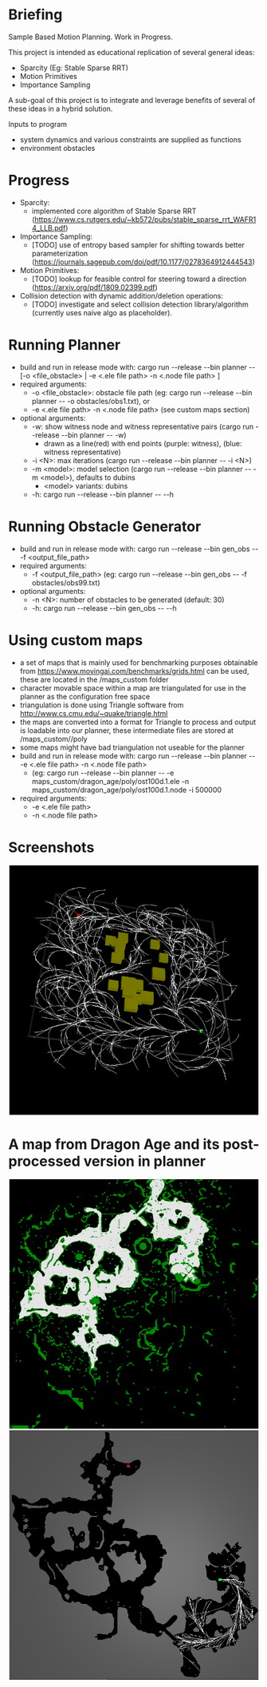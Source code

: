 # Briefing
Sample Based Motion Planning. Work in Progress.

This project is intended as educational replication of several general ideas:
- Sparcity (Eg: Stable Sparse RRT)
- Motion Primitives
- Importance Sampling

A sub-goal of this project is to integrate and leverage benefits of several of these ideas in a hybrid solution.

Inputs to program
- system dynamics and various constraints are supplied as functions
- environment obstacles

# Progress
- Sparcity:
  - implemented core algorithm of Stable Sparse RRT (https://www.cs.rutgers.edu/~kb572/pubs/stable_sparse_rrt_WAFR14_LLB.pdf)
- Importance Sampling:
  - [TODO] use of entropy based sampler for shifting towards better parameterization (https://journals.sagepub.com/doi/pdf/10.1177/0278364912444543)
- Motion Primitives:
  - [TODO] lookup for feasible control for steering toward a direction (https://arxiv.org/pdf/1809.02399.pdf)
- Collision detection with dynamic addition/deletion operations:
  - [TODO] investigate and select collision detection library/algorithm (currently uses naive algo as placeholder).
  
# Running Planner
* build and run in release mode with: cargo run --release --bin planner -- [-o \<file_obstacle> | -e \<.ele file path> -n \<.node file path> ]
* required arguments:
  * -o \<file_obstacle>: obstacle file path (eg: cargo run --release --bin planner -- -o obstacles/obs1.txt), or
  * -e \<.ele file path> -n \<.node file path> (see custom maps section)
* optional arguments:
  * -w: show witness node and witness representative pairs (cargo run --release --bin planner -- -w)
      * drawn as a line(red) with end points (purple: witness), (blue: witness representative)
  * -i \<N>: max iterations (cargo run --release --bin planner -- -i \<N>)
  * -m \<model>: model selection (cargo run --release --bin planner -- -m \<model>), defaults to dubins
      * \<model> variants: dubins
  * -h: cargo run --release --bin planner -- --h

# Running Obstacle Generator
* build and run in release mode with: cargo run --release --bin gen_obs -- -f \<output_file_path>
* required arguments:
  * -f \<output_file_path> (eg: cargo run --release --bin gen_obs -- -f obstacles/obs99.txt)
* optional arguments:
  * -n \<N>: number of obstacles to be generated (default: 30)
  * -h: cargo run --release --bin gen_obs -- --h

# Using custom maps
* a set of maps that is mainly used for benchmarking purposes obtainable from https://www.movingai.com/benchmarks/grids.html can be used, these are located in the /maps_custom folder
* character movable space within a map are triangulated for use in the planner as the configuration free space
* triangulation is done using Triangle software from http://www.cs.cmu.edu/~quake/triangle.html
* the maps are converted into a format for Triangle to process and output is loadable into our planner, these intermediate files are stored at /maps_custom/<game>/poly
* some maps might have bad triangulation not useable for the planner
* build and run in release mode with: cargo run --release --bin planner -- -e \<.ele file path> -n \<.node file path>
  * (eg: cargo run --release --bin planner -- -e maps_custom/dragon_age/poly/ost100d.1.ele -n maps_custom/dragon_age/poly/ost100d.1.node -i 500000
* required arguments:
  * -e \<.ele file path>
  * -n \<.node file path>

# Screenshots

<p align="center">
   <img src="images/screenshot0.png" alt="drawing" width="500" height="500"/>
</p>

# A map from Dragon Age and its post-processed version in planner
<p align="center">
   <img src="images/custom_map0_original.png" alt="drawing" width="500" height="500"/>
   <img src="images/custom_map0_processed.png" alt="drawing" width="500" height="500"/>	
</p>
